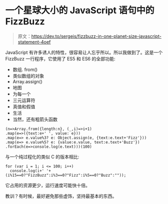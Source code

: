 # 一个星球大小的 JavaScript 语句中的 FizzBuzz

> 原文：<https://dev.to/sergeis/fizzbuzz-in-one-planet-size-javascript-statement-4oef>

JavaScript 有许多诱人的特性，很容易让人忘乎所以。所以我做到了。这是一个 FizzBuzz 一行程序，它使用了 ES5 和 ES6 的全部功能:

*   数组. from()
*   类似数组的对象
*   Array.assign()
*   地图
*   为每一个
*   三元运算符
*   真值和假值
*   生活
*   当然，还有粗箭头函数

```
(n=>Array.from({length:n}, (_,i)=>i+1)
.map(e=>({text:e+' ', value: e}))
.map(e=> e.value%3? e: Object.assign(e, {text:e.text+'Fizz'}))
.map(e=> e.value%5? e: {value:e.value, text:e.text+'Buzz'})
.forEach(e=>console.log(e.text)))(100) 
```

与一个纯过程化的类似 C 的版本相比:

```
for (var i = 1; i <= 100; i++) 
  console.log(i+' '+(i%15==0?"FizzBuzz":i%3==0?"Fizz":i%5==0?"Buzz":"")); 
```

它占用的资源更少，运行速度可能快十倍。

教训？有时候，最好避免那些虚饰，坚持最基本的东西。